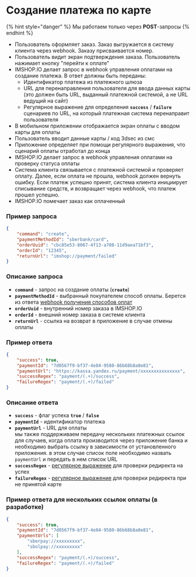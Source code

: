 # Создание платежа по карте

{% hint style="danger" %}
Мы работаем только через **POST**-запросы
{% endhint %}

* Пользователь оформляет заказ. Заказ выгружается в систему клиента через webhook. Заказу присваивается номер.
* Пользователь видит экран подтверждения заказа. Пользователь нажимает кнопку "перейти к оплате"
* IMSHOP.IO делает запрос в webhook управления оплатами на создание платежа. В ответ должны быть переданы:
  * Идентификатор платежа из платежного шлюза
  * URL для перенаправления пользователя для ввода данных карты (это должен быть URL, выданный платежной системой, а не URL ведущий на сайт)
  * Регулярное выражение для определения **`success`** / **`failure`** сценариев по URL, на который платежная система перенаправит пользователя
* В мобильном приложении отображается экран оплаты с вводом карты для оплаты
* Пользователь вводит данные карты / код 3dsec из смс
* Приложение определяет при помощи регулярного выражения, что сценарий оплаты отработал до конца
* IMSHOP.IO делает запрос в webhook управления оплатами на проверку статуса оплаты
* Система клиента связывается с платежной системой и проверяет оплату. Далее, если оплата не прошла, webhook должен вернуть ошибку. Если платеж успешно принят, система клиента инициирует списывание средств, и возвращает через webhook, что платеж прошел успешно.
* IMSHOP.IO помечает заказ как оплаченный

### Пример запроса

```json
{
    "command": "create",
    "paymentMethodId": "sberbank/card",
    "orderUuid": "cbc85e53-8067-4f13-a708-11d9aea71bf3",
    "orderId": "12345",
    "returnUrl": "imshop://payment/failed"
}
```

### Описание запроса

* **`command`** - запрос на создание оплаты (**`create`**)
* **`paymentMethodId`** - выбранный покупателем способ оплаты. Берется из ответа [webhook получения способов оплат](../../../osnovnye-integracii/oplaty.md)
* **`orderUuid`** - внутренний номер заказа в IMSHOP.IO
* **`orderId`** - внешний номер заказа в системе клиента
* **`returnUrl`** - ссылка на возврат в приложение в случае отмены оплаты

### Пример ответа&#x20;

```json
{
    "success": true,
    "paymentId": "7d0567f9-bf37-4e84-9580-86b68b8a0e81",
    "paymentUrl": "https://kassa.yandex.ru/payment/xxxxxxxxxxxxxxx",
    "successRegex": "payment/(.+)/success",
    "failureRegex": "payment/(.+)/failed"
}
```

### Описание ответа

* **`success`** - флаг успеха **`true`** / **`false`**
* **`paymentId`** - идентификатор платежа
* **`paymentUrl`** - URL для оплаты\
  мы также поддерживаем передачу нескольких платежных ссылок для случаев, когда оплата производится через приложение банка и необходимо выбрать ссылку в зависимости от установленного приложения. в этом случае список поле необходимо назвать `paymentUrl` и передать в нем список URL
* **`successRegex`** - [регулярное выражение](https://regex101.com/) для проверки редиректа на успех
* **`failureRegex`** - [регулярное выражение](https://regex101.com/) для проверки редиректа при не принятой карте

### Пример ответа для нескольких ссылок оплаты (в разработке)

```json
{
    "success": true,
    "paymentId": "7d0567f9-bf37-4e84-9580-86b68b8a0e81",
    "paymentUrls": [
        "sberpay://xxxxxxxxx",
        "sbolpay://xxxxxxxxx"
    ],
    "successRegex": "payment/(.+)/success",
    "failureRegex": "payment/(.+)/failed"
}
```
